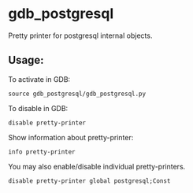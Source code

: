 # gdb_postgresql

Pretty printer for postgresql internal objects.

## Usage:
To activate in GDB:

`source gdb_postgresql/gdb_postgresql.py`

To disable in GDB:

`disable pretty-printer`

Show information about pretty-printer:

`info pretty-printer`

You may also enable/disable individual pretty-printers.

`disable pretty-printer global postgresql;Const`
